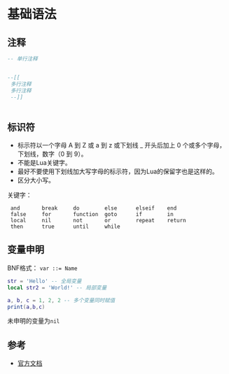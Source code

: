 # 基础语法

## 注释

```lua
-- 单行注释


--[[
 多行注释
 多行注释
 --]]
 
```


## 标识符

- 标示符以一个字母 A 到 Z 或 a 到 z 或下划线 _ 开头后加上 0 个或多个字母，下划线，数字（0 到 9）。
- 不能是Lua关键字。
- 最好不要使用下划线加大写字母的标示符，因为Lua的保留字也是这样的。
- 区分大小写。

关键字：
```
 and       break     do        else      elseif    end
 false     for       function  goto      if        in
 local     nil       not       or        repeat    return
 then      true      until     while
```

## 变量申明

BNF格式： `var ::= Name`

```lua
str = 'Hello' -- 全局变量
local str2 = 'World!' -- 局部变量

a, b, c = 1, 2, 2 -- 多个变量同时赋值
print(a,b,c)
```

未申明的变量为`nil`

## 参考
- [官方文档](https://www.lua.org/docs.html)




